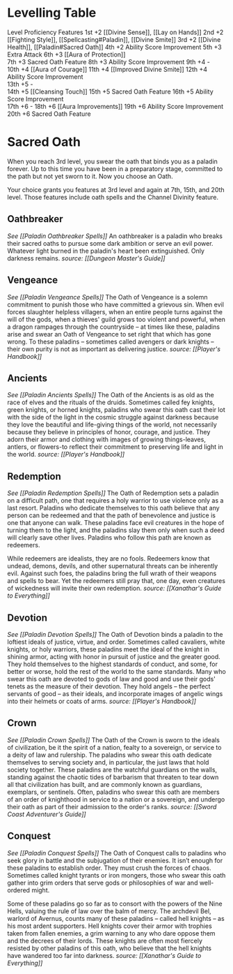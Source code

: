 # Levelling Table

Level	Proficiency		Features
1st		+2						[[Divine Sense]], [[Lay on Hands]]
2nd		+2						[[Fighting Style]], [[Spellcasting#Paladin]], [[Divine Smite]]
3rd		+2						[[Divine Health]], [[Paladin#Sacred Oath]]
4th		+2						Ability Score Improvement
5th		+3						Extra Attack
6th		+3						[[Aura of Protection]]	
7th		+3						Sacred Oath Feature
8th		+3						Ability Score Improvement
9th		+4						-	
10th	+4						[[Aura of Courage]]	
11th	+4						[[Improved Divine Smite]]
12th	+4						Ability Score Improvement	
13th	+5						-	
14th	+5						[[Cleansing Touch]]
15th	+5						Sacred Oath Feature
16th	+5						Ability Score Improvement	
17th	+6						-
18th	+6						[[Aura Improvements]]
19th	+6						Ability Score Improvement	
20th	+6						Sacred Oath Feature

# Sacred Oath
When you reach 3rd level, you swear the oath that binds you as a paladin forever. Up to this time you have been in a preparatory stage, committed to the path but not yet sworn to it. Now you choose an Oath.

Your choice grants you features at 3rd level and again at 7th, 15th, and 20th level. Those features include oath spells and the Channel Divinity feature.

## Oathbreaker
*See [[Paladin Oathbreaker Spells]]*
An oathbreaker is a paladin who breaks their sacred oaths to pursue some dark ambition or serve an evil power. Whatever light burned in the paladin's heart been extinguished. Only darkness remains. *source: [[Dungeon Master's Guide]]*

## Vengeance
*See [[Paladin Vengeance Spells]]*
The Oath of Vengeance is a solemn commitment to punish those who have committed a grievous sin. When evil forces slaughter helpless villagers, when an entire people turns against the will of the gods, when a thieves' guild grows too violent and powerful, when a dragon rampages through the countryside – at times like these, paladins arise and swear an Oath of Vengeance to set right that which has gone wrong. To these paladins – sometimes called avengers or dark knights – their own purity is not as important as delivering justice. *source: [[Player's Handbook]]*

## Ancients
*See [[Paladin Ancients Spells]]*
The Oath of the Ancients is as old as the race of elves and the rituals of the druids. Sometimes called fey knights, green knights, or horned knights, paladins who swear this oath cast their lot with the side of the light in the cosmic struggle against darkness because they love the beautiful and life-giving things of the world, not necessarily because they believe in principles of honor, courage, and justice. They adorn their armor and clothing with images of growing things-leaves, antlers, or flowers-to reflect their commitment to preserving life and light in the world. *source: [[Player's Handbook]]*

## Redemption
*See [[Paladin Redemption Spells]]*
The Oath of Redemption sets a paladin on a difficult path, one that requires a holy warrior to use violence only as a last resort. Paladins who dedicate themselves to this oath believe that any person can be redeemed and that the path of benevolence and justice is one that anyone can walk. These paladins face evil creatures in the hope of turning them to the light, and the paladins slay them only when such a deed will clearly save other lives. Paladins who follow this path are known as redeemers.

While redeemers are idealists, they are no fools. Redeemers know that undead, demons, devils, and other supernatural threats can be inherently evil. Against such foes, the paladins bring the full wrath of their weapons and spells to bear. Yet the redeemers still pray that, one day, even creatures of wickedness will invite their own redemption. *source: [[Xanathar's Guide to Everything]]*

## Devotion
*See [[Paladin Devotion Spells]]*
The Oath of Devotion binds a paladin to the loftiest ideals of justice, virtue, and order. Sometimes called cavaliers, white knights, or holy warriors, these paladins meet the ideal of the knight in shining armor, acting with honor in pursuit of justice and the greater good. They hold themselves to the highest standards of conduct, and some, for better or worse, hold the rest of the world to the same standards. Many who swear this oath are devoted to gods of law and good and use their gods' tenets as the measure of their devotion. They hold angels – the perfect servants of good – as their ideals, and incorporate images of angelic wings into their helmets or coats of arms. *source: [[Player's Handbook]]*

## Crown
*See [[Paladin Crown Spells]]*
The Oath of the Crown is sworn to the ideals of civilization, be it the spirit of a nation, fealty to a sovereign, or service to a deity of law and rulership. The paladins who swear this oath dedicate themselves to serving society and, in particular, the just laws that hold society together. These paladins are the watchful guardians on the walls, standing against the chaotic tides of barbarism that threaten to tear down all that civilization has built, and are commonly known as guardians, exemplars, or sentinels. Often, paladins who swear this oath are members of an order of knighthood in service to a nation or a sovereign, and undergo their oath as part of their admission to the order's ranks. *source: [[Sword Coast Adventurer's Guide]]*

## Conquest
*See [[Paladin Conquest Spells]]*
The Oath of Conquest calls to paladins who seek glory in battle and the subjugation of their enemies. It isn’t enough for these paladins to establish order. They must crush the forces of chaos. Sometimes called knight tyrants or iron mongers, those who swear this oath gather into grim orders that serve gods or philosophies of war and well-ordered might.

Some of these paladins go so far as to consort with the powers of the Nine Hells, valuing the rule of law over the balm of mercy. The archdevil Bel, warlord of Avernus, counts many of these paladins – called hell knights – as his most ardent supporters. Hell knights cover their armor with trophies taken from fallen enemies, a grim warning to any who dare oppose them and the decrees of their lords. These knights are often most fiercely resisted by other paladins of this oath, who believe that the hell knights have wandered too far into darkness. *source: [[Xanathar's Guide to Everything]]*